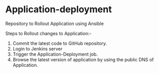 # Application-deployment
Repository to Rollout Application using Ansible


Steps to Rollout changes to Application:-
1.	Commit the latest code to GitHub repository.
2.	Login to Jenkins server
3.	Trigger the Application-Deployment job.
4.	Browse the latest version of application by using the public DNS of Application.


